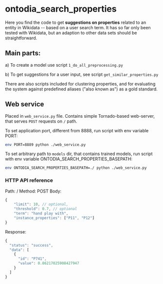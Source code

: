 # ontodia_search_properties

Here you find the code to get **suggestions on properties** related to an entity in Wikidata -- based on a user search term.
It has so far only been tested with Wikidata, but an adaption to other data sets should be straightforward.

## Main parts:

a) To create a model use script `1_do_all_preprocessing.py`

b) To get suggestions for a user input, see script `get_similar_properties.py`

There are also scripts included for clustering properties, and for evaluating the system against predefined
aliases ("also known as") as a gold standard.

## Web service
Placed in `web_service.py` file. Contains simple Tornado-based web-server, that serves `POST` requests on `/` path.

To set application port, different from 8888, run script with env variable PORT:

```bash
env PORT=8889 python ./web_service.py
```

To set arbitrary path to `models` dir, that contains trained models, run script with env variable ONTODIA_SEARCH_PROPERTIES_BASEPATH:

```bash
env ONTODIA_SEARCH_PROPERTIES_BASEPATH=./ python ./web_service.py
```

### HTTP API reference
Path: /
Method: POST
Body:
```js
{
    "limit": 10, // optional,
    "threshold": 0.7, // optional
    "term": "hand play with",
    "instance_properties": ["P11", "P12"]
}
```
Response:
```js
{
  "status": "success",
  "data": [
    {
      "id": "P741",
      "value": 0.86217025908427947
    }
  ]
}
```
